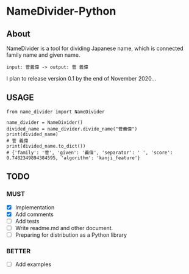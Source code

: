 # NameDivider-Python
## About
NameDivider is a tool for dividing Japanese name, which is connected family name and given name.
```
input: 菅義偉 -> output: 菅 義偉
```
I plan to release version 0.1 by the end of November 2020...

## USAGE
```
from name_divider import NameDivider

name_divider = NameDivider()
divided_name = name_divider.divide_name("菅義偉")
print(divided_name)
# 菅 義偉
print(divided_name.to_dict())
# {'family': '菅', 'given': '義偉', 'separator': ' ', 'score': 0.7482349894384595, 'algorithm': 'kanji_feature'}
```

## TODO

### MUST

- [x] Implementation
- [x] Add comments
- [ ] Add tests
- [ ] Write readme.md and other document.
- [ ] Preparing for distribution as a Python library

### BETTER

- [ ] Add examples